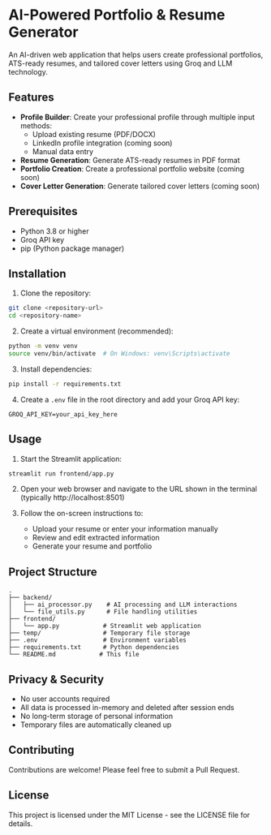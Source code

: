 # AI-Powered Portfolio & Resume Generator

An AI-driven web application that helps users create professional portfolios, ATS-ready resumes, and tailored cover letters using Groq and LLM technology.

## Features

- **Profile Builder**: Create your professional profile through multiple input methods:
  - Upload existing resume (PDF/DOCX)
  - LinkedIn profile integration (coming soon)
  - Manual data entry
- **Resume Generation**: Generate ATS-ready resumes in PDF format
- **Portfolio Creation**: Create a professional portfolio website (coming soon)
- **Cover Letter Generation**: Generate tailored cover letters (coming soon)

## Prerequisites

- Python 3.8 or higher
- Groq API key
- pip (Python package manager)

## Installation

1. Clone the repository:
```bash
git clone <repository-url>
cd <repository-name>
```

2. Create a virtual environment (recommended):
```bash
python -m venv venv
source venv/bin/activate  # On Windows: venv\Scripts\activate
```

3. Install dependencies:
```bash
pip install -r requirements.txt
```

4. Create a `.env` file in the root directory and add your Groq API key:
```
GROQ_API_KEY=your_api_key_here
```

## Usage

1. Start the Streamlit application:
```bash
streamlit run frontend/app.py
```

2. Open your web browser and navigate to the URL shown in the terminal (typically http://localhost:8501)

3. Follow the on-screen instructions to:
   - Upload your resume or enter your information manually
   - Review and edit extracted information
   - Generate your resume and portfolio

## Project Structure

```
.
├── backend/
│   ├── ai_processor.py    # AI processing and LLM interactions
│   └── file_utils.py      # File handling utilities
├── frontend/
│   └── app.py            # Streamlit web application
├── temp/                 # Temporary file storage
├── .env                  # Environment variables
├── requirements.txt      # Python dependencies
└── README.md            # This file
```

## Privacy & Security

- No user accounts required
- All data is processed in-memory and deleted after session ends
- No long-term storage of personal information
- Temporary files are automatically cleaned up

## Contributing

Contributions are welcome! Please feel free to submit a Pull Request.

## License

This project is licensed under the MIT License - see the LICENSE file for details.